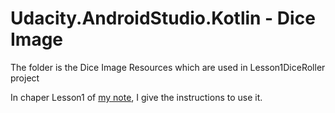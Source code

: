 # Udacity.AndroidStudio.Kotlin - Dice Image
The folder is the Dice Image Resources which are used in Lesson1DiceRoller project

In chaper Lesson1 of [my note](https://docs.google.com/document/d/19wrbesPPkXLwqrV5gK7uPXbq8HO6lGvJIVJ5IkzfODM/edit?usp=sharing), I give the instructions to use it.
